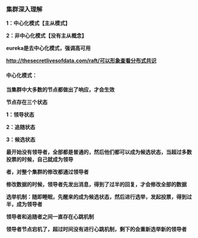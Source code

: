 ### 集群深入理解

**1：中心化模式【主从模式】**

**2：非中心化模式【没有主从概念】**

**eureka是去中心化模式，强调高可用**



**http://thesecretlivesofdata.com/raft/可以形象查看分布式共识**



#### **中心化模式：**

**当集群中大多数的节点都做出了响应，才会生效**

**节点存在三个状态**

**1：领导状态**

**2：追随状态**

**3：候选状态**



**最开始没有领导者，全部都是普通的，然后他们都可以成为候选状态，当超过多数投票的时候，自己就成为领导**

**者，对整个集群的修改都通过领导者**

**修改数据的时候，领导者先发出消息，得到了过半的回复，才会修改全部的数据**

**选举机制：随即睡眠，先醒来的成为候选状态，然后进行选举，发起投票，得到过半，成为领导者**

**领导者和追随者之间一直存在心跳机制**

**领导者节点宕机了，超过时间没有进行心跳机制，剩下的会重新选举新的领导者**

